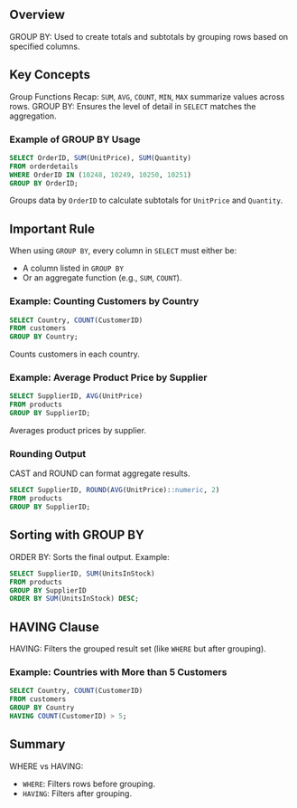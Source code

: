 ## Overview

GROUP BY: Used to create totals and subtotals by grouping rows based on specified columns.

## Key Concepts

Group Functions Recap: `SUM`, `AVG`, `COUNT`, `MIN`, `MAX` summarize values across rows.
GROUP BY: Ensures the level of detail in `SELECT` matches the aggregation.

### Example of GROUP BY Usage

```sql
SELECT OrderID, SUM(UnitPrice), SUM(Quantity)
FROM orderdetails
WHERE OrderID IN (10248, 10249, 10250, 10251)
GROUP BY OrderID;
```

Groups data by `OrderID` to calculate subtotals for `UnitPrice` and `Quantity`.

## Important Rule

When using `GROUP BY`, every column in `SELECT` must either be:

- A column listed in `GROUP BY`
- Or an aggregate function (e.g., `SUM`, `COUNT`).

### Example: Counting Customers by Country

```sql
SELECT Country, COUNT(CustomerID)
FROM customers
GROUP BY Country;
```

Counts customers in each country.

### Example: Average Product Price by Supplier

```sql
SELECT SupplierID, AVG(UnitPrice)
FROM products
GROUP BY SupplierID;
```

Averages product prices by supplier.

### Rounding Output

CAST and ROUND can format aggregate results.

```sql
SELECT SupplierID, ROUND(AVG(UnitPrice)::numeric, 2)
FROM products
GROUP BY SupplierID;
```

## Sorting with GROUP BY

ORDER BY: Sorts the final output. Example:

```sql
SELECT SupplierID, SUM(UnitsInStock)
FROM products
GROUP BY SupplierID
ORDER BY SUM(UnitsInStock) DESC;
```

## HAVING Clause

HAVING: Filters the grouped result set (like `WHERE` but after grouping).

### Example: Countries with More than 5 Customers

```sql
SELECT Country, COUNT(CustomerID)
FROM customers
GROUP BY Country
HAVING COUNT(CustomerID) > 5;
```

## Summary

WHERE vs HAVING:

- `WHERE`: Filters rows before grouping.
- `HAVING`: Filters after grouping.
